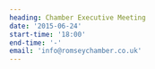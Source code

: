 ```yaml
---
heading: Chamber Executive Meeting
date: '2015-06-24'
start-time: '18:00'
end-time: '-'
email: 'info@romseychamber.co.uk'
---
```

